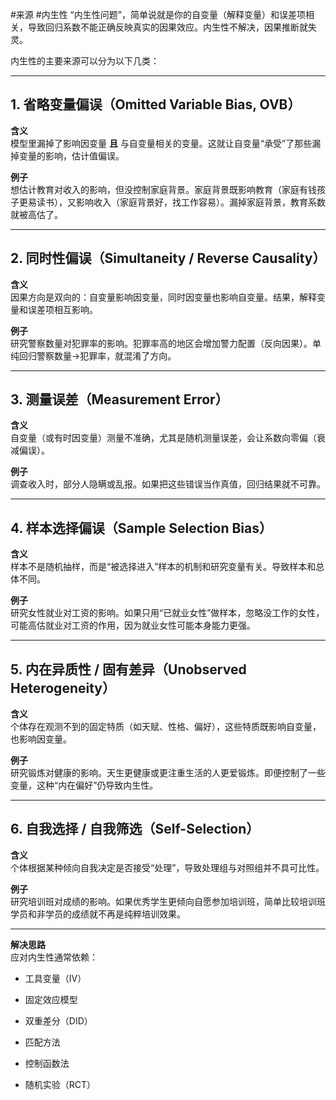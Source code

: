 #来源 #内生性 
“内生性问题”，简单说就是你的自变量（解释变量）和误差项相关，导致回归系数不能正确反映真实的因果效应。内生性不解决，因果推断就失灵。

内生性的主要来源可以分为以下几类：

---

## **1. 省略变量偏误（Omitted Variable Bias, OVB）**

**含义**  
模型里漏掉了影响因变量 **且** 与自变量相关的变量。这就让自变量“承受”了那些漏掉变量的影响，估计值偏误。

**例子**  
想估计教育对收入的影响，但没控制家庭背景。家庭背景既影响教育（家庭有钱孩子更易读书），又影响收入（家庭背景好，找工作容易）。漏掉家庭背景，教育系数就被高估了。

---

## **2. 同时性偏误（Simultaneity / Reverse Causality）**

**含义**  
因果方向是双向的：自变量影响因变量，同时因变量也影响自变量。结果，解释变量和误差项相互影响。

**例子**  
研究警察数量对犯罪率的影响。犯罪率高的地区会增加警力配置（反向因果）。单纯回归警察数量→犯罪率，就混淆了方向。

---

## **3. 测量误差（Measurement Error）**

**含义**  
自变量（或有时因变量）测量不准确，尤其是随机测量误差，会让系数向零偏（衰减偏误）。

**例子**  
调查收入时，部分人隐瞒或乱报。如果把这些错误当作真值，回归结果就不可靠。

---

## **4. 样本选择偏误（Sample Selection Bias）**

**含义**  
样本不是随机抽样，而是“被选择进入”样本的机制和研究变量有关。导致样本和总体不同。

**例子**  
研究女性就业对工资的影响。如果只用“已就业女性”做样本，忽略没工作的女性，可能高估就业对工资的作用，因为就业女性可能本身能力更强。

---

## **5. 内在异质性 / 固有差异（Unobserved Heterogeneity）**

**含义**  
个体存在观测不到的固定特质（如天赋、性格、偏好），这些特质既影响自变量，也影响因变量。

**例子**  
研究锻炼对健康的影响。天生更健康或更注重生活的人更爱锻炼。即便控制了一些变量，这种“内在偏好”仍导致内生性。

---

## **6. 自我选择 / 自我筛选（Self-Selection）**

**含义**  
个体根据某种倾向自我决定是否接受“处理”，导致处理组与对照组并不具可比性。

**例子**  
研究培训班对成绩的影响。如果优秀学生更倾向自愿参加培训班，简单比较培训班学员和非学员的成绩就不再是纯粹培训效果。

---

**解决思路**  
应对内生性通常依赖：

- 工具变量（IV）
    
- 固定效应模型
    
- 双重差分（DID）
    
- 匹配方法
    
- 控制函数法
    
- 随机实验（RCT）
